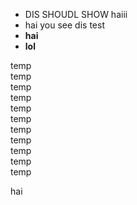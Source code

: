 
* DIS SHOUDL SHOW haiii
* hai you see dis test
* **hai**
* **lol**
<div style="page-break-before: always;"></div>
temp<br>
temp<br>
temp<br>
temp<br>
temp<br>
temp<br>
temp<br>
temp<br>
temp<br>
temp<br>
temp<br>

hai


